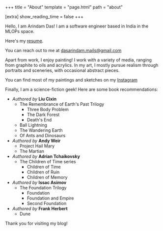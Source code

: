 +++
title = "About"
template = "page.html"
path = "about"

[extra]
show_reading_time = false
+++

Hello, I am Arindam Das! I am a software engineer based in India in the MLOPs space.

Here's my [resume](https://github.com/arindas/resume/releases/latest/download/arindas-resume.pdf).

You can reach out to me at <dasarindam.mails@gmail.com>

Apart from work, I enjoy painting! I work with a variety of media, ranging from graphite to oils and acrylics.
In my art, I mostly pursue realism through portraits and sceneries, with occasional abstract pieces.

You can find most of my paintings and sketches on my [Instagram](https://www.instagram.com/arind_das/)

Finally, I am a science-fiction geek! Here are some book recommendations:

- _Authored by_ **Liu Cixin**
  - The Remembrance of Earth's Past Trilogy
    - Three Body Problem
    - The Dark Forest
    - Death's End
  - Ball Lightning
  - The Wandering Earth
  - Of Ants and Dinosaurs
- _Authored by_ **Andy Weir**
  - Project Hail Mary
  - The Martian
- _Authored by_ **Adrian Tchaikovsky**
  - The Children of Time series
    - Children of Time
    - Children of Ruin
    - Children of Memory
- _Authored by_ **Issac Asimov**
  - The Foundation Trilogy
    - Foundation
    - Foundation and Empire
    - Second Foundation
- _Authored by_ **Frank Herbert**
  - Dune

Thank you for visiting my blog!
